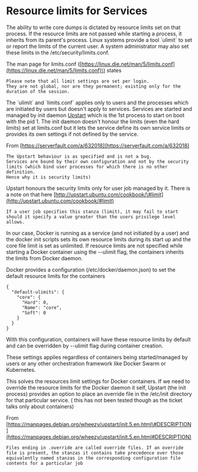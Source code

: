 # Resource limits for Services

The ability to write core dumps is dictated by resource limits set on that process. If the resource limits are not passed while starting a process, it inherits from its parent's process. Linux systems provide a tool \`ulimit\` to set or report the limits of the current user. A system administrator may also set these limits in the /etc/security/limits.conf.

The man page for limits.conf \([https://linux.die.net/man/5/limits.conf](https://linux.die.net/man/5/limits.conf)\) states

```text
Please note that all limit settings are set per login. 
They are not global, nor are they permanent; existing only for the duration of the session.
```

 The \`ulimit\` and \`limits.conf\` applies only to users and the processes which are initiated by users but doesn't apply to services. Services are started and managed by init daemon [Upstart](https://manpages.debian.org/wheezy/upstart/init.5.en.html) which is the 1st process to start on boot with the pid 1. The init daemon doesn't honour the limits \(even the hard limits\) set at limits.conf but it lets the service define its own service limits or provides its own settings if not defined by the service.

From [https://serverfault.com/a/632018](https://serverfault.com/a/632018)

```text
The Upstart behaviour is as specified and is not a bug. 
Services are bound by their own configuration and not by the security limits (which bind user processes for which there is no other definition. 
Hence why it is security limits)
```

Upstart honours the security limits only for user job managed by it. There is a note on that here [http://upstart.ubuntu.com/cookbook/\#limit](http://upstart.ubuntu.com/cookbook/#limit)

```text
If a user job specifies this stanza (limit), it may fail to start should it specify a value greater than the users privilege level allows.
```

In our case, Docker is running as a service \(and not initiated by a user\) and the docker init scripts sets its own resource limits during its start up and the core file limit is set as unlimited. If resource limits are not specified while starting a Docker container using the --ulimit flag, the containers inherits the limits from Docker daemon.

Docker provides a configuration \(/etc/docker/daemon.json\) to set the default resource limits for the containers 

```text
{
  "default-ulimits": {
    "core": {
      "Hard": 0,
      "Name": "core",
      "Soft": 0 
    }
  }
} 
```

With this configuration,  containers will have these resource limits by default and can be overridden by --ulimit flag during container creation.

These settings applies regardless of containers being started/managed by users or any other orchestration framework like Docker Swarm or Kubernetes. 

This solves the resources limit settings for Docker containers. If we need to override the resource limits for the Docker daemon it self, Upstart \(the init process\) provides an option to place an override file in the /etc/init directory for that particular service. \( this has not been tested though as the ticket talks only about containers\)

From [https://manpages.debian.org/wheezy/upstart/init.5.en.html\#DESCRIPTION](https://manpages.debian.org/wheezy/upstart/init.5.en.html#DESCRIPTION)

```text
Files ending in .override are called override files. If an override file is present, the stanzas it contains take precedence over those equivalently named stanzas in the corresponding configuration file contents for a particular job
```


